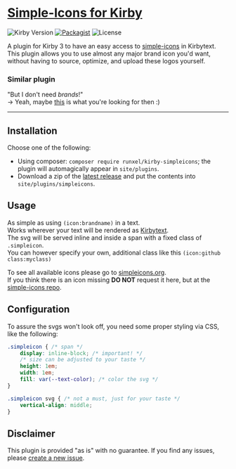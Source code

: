 # [Simple-Icons for Kirby](https://github.com/runxel/kirby3-simpleicons)

 ![Kirby Version](https://img.shields.io/badge/Kirby-3%2B-black?&logo=kirby)
[![Packagist](https://img.shields.io/packagist/v/runxel/kirby-simpleicons?logo=composer)](https://packagist.org/packages/runxel/kirby-simpleicons)
 ![License](https://img.shields.io/github/license/runxel/kirby3-simpleicons)


A plugin for Kirby 3 to have an easy access to [simple-icons](https://github.com/simple-icons/simple-icons) in Kirbytext.  
This plugin allows you to use almost any major brand icon you'd want, without having to source, optimize, and upload these logos yourself.

### Similar plugin

"But I don't need _brands_!"  
→ Yeah, maybe [this](https://github.com/julien-gargot/kirby-plugin-fontawesome-icon) is what you're looking for then :)

---

## Installation

Choose one of the following:

- Using composer: `composer require runxel/kirby-simpleicons`; the plugin will automagically appear in `site/plugins`.
- Download a zip of the [latest release](https://github.com/runxel/kirby3-simpleicons/releases/latest) and put the contents into `site/plugins/simpleicons`.


## Usage

As simple as using `(icon:brandname)` in a text.  
Works wherever your text will be rendered as [Kirbytext](https://getkirby.com/docs/reference/text/kirbytags).  
The svg will be served inline and inside a span with a fixed class of `.simpleicon`.  
You can however specify your own, additional class like this `(icon:github class:myclass)`

To see all available icons please go to [simpleicons.org](https://simpleicons.org/).  
If you think there is an icon missing **DO NOT** request it here, but at the [simple-icons repo](https://github.com/simple-icons/simple-icons/issues/new/choose).


## Configuration

To assure the svgs won't look off, you need some proper styling via CSS, like the following:

```css
.simpleicon { /* span */
    display: inline-block; /* important! */
    /* size can be adjusted to your taste */
    height: 1em;
    width: 1em;
    fill: var(--text-color); /* color the svg */
}

.simpleicon svg { /* not a must, just for your taste */
    vertical-align: middle;
}
```


## Disclaimer

This plugin is provided "as is" with no guarantee. If you find any issues, please [create a new issue](https://github.com/runxel/kirby3-simpleicons/issues/new).